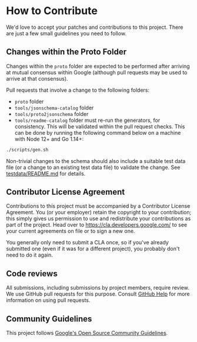 # How to Contribute

We'd love to accept your patches and contributions to this project. There are
just a few small guidelines you need to follow.

## Changes within the Proto Folder

Changes within the `proto` folder are expected to be performed after
arriving at mutual consensus within Google (although pull requests
may be used to arrive at that consensus).

Pull requests that involve a change to the following folders:
- `proto` folder
- `tools/jsonschema-catalog` folder
- `tools/proto2jsonschema` folder
- `tools/readme-catalog` folder
must re-run the generators, for consistency. This will be
validated within the pull request checks. This can be done by
running the following command below on a machine with Node 12+ and Go 1.14+:

```sh
./scripts/gen.sh
```

Non-trivial changes to the schema should also include a suitable
test data file (or a change to an existing test data file) to
validate the change. See [testdata/README.md](../testdata/README.md)
for details.

## Contributor License Agreement

Contributions to this project must be accompanied by a Contributor License
Agreement. You (or your employer) retain the copyright to your contribution;
this simply gives us permission to use and redistribute your contributions as
part of the project. Head over to <https://cla.developers.google.com/> to see
your current agreements on file or to sign a new one.

You generally only need to submit a CLA once, so if you've already submitted one
(even if it was for a different project), you probably don't need to do it
again.

## Code reviews

All submissions, including submissions by project members, require review. We
use GitHub pull requests for this purpose. Consult
[GitHub Help](https://help.github.com/articles/about-pull-requests/) for more
information on using pull requests.

## Community Guidelines

This project follows [Google's Open Source Community
Guidelines](https://opensource.google/conduct/).
